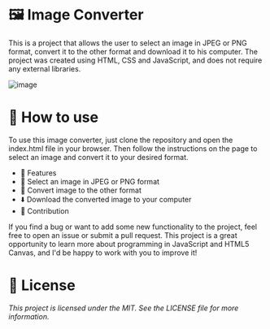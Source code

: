 <h1>🖼️ Image Converter</h1>

This is a project that allows the user to select an image in JPEG or PNG format, convert it to the other format and download it to his computer. The project was created using HTML, CSS and JavaScript, and does not require any external libraries.

![image](https://user-images.githubusercontent.com/47898677/229156395-49e5850f-6fe4-4471-8ca9-794378157fb8.png)


<h1>🚀 How to use</h1>

To use this image converter, just clone the repository and open the index.html file in your browser. Then follow the instructions on the page to select an image and convert it to your desired format.

<ul>
<li>🎨 Features</li>
<li>📁 Select an image in JPEG or PNG format</li>
<li>🔄 Convert image to the other format</li>
<li>⬇️ Download the converted image to your computer</li>
<li>🤝 Contribution</li>
</ul>

If you find a bug or want to add some new functionality to the project, feel free to open an issue or submit a pull request. This project is a great opportunity to learn more about programming in JavaScript and HTML5 Canvas, and I'd be happy to work with you to improve it!

<h1>📝 License</h1>

<i>This project is licensed under the MIT. See the LICENSE file for more information.</i>
